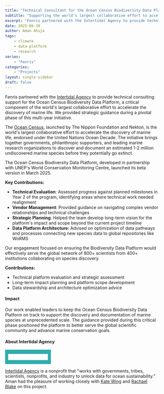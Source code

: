 ```yaml
---
title: "Technical Consultant for the Ocean Census Biodiversity Data Platform"
subtitle: "Supporting the world's largest collaborative effort to accelerate marine species discovery through data platform evaluation and strategic guidance"
excerpt: "Fenris partnered with the Intertidal Agency to provide technical consulting for the Ocean Census Biodiversity Data Platform, helping evaluate progress and guide strategic direction for this global marine biodiversity initiative."
date: 2025-06-30
author: Aman Ahuja
tags:
    - climate
    - data-platform
    - research
series:
    - "Fenris"
categories:
    - "Projects"
layout: single-sidebar
draft: false
---
```


Fenris partnered with the [Intertidal Agency](https://www.intertidalagency.org/) to provide technical consulting support for the Ocean Census Biodiversity Data Platform, a critical component of the world's largest collaborative effort to accelerate the discovery of marine life. We provided strategic guidance during a pivotal phase of this multi-year initiative.

The [Ocean Census](https://oceancensus.org), launched by The Nippon Foundation and Nekton, is the world's largest collaborative effort to accelerate the discovery of marine life, endorsed under the United Nations Ocean Decade. The initiative brings together governments, philanthropic supporters, and leading marine research organizations to discover and document an estimated 1-2 million undiscovered marine species before they potentially go extinct.

The Ocean Census Biodiversity Data Platform, developed in partnership with UNEP's World Conservation Monitoring Centre, launched its beta version in March 2025.

**Key Contributions:**
- **Technical Evaluation**: Assessed progress against planned milestones in Year 2 of the program, identifying areas where technical work needed realignment
- **Vendor Management**: Provided guidance on navigating complex vendor relationships and technical challenges
- **Strategic Planning**: Helped the team develop long-term vision for the platform's impact and scope beyond the current project timeline
- **Data Platform Architecture**: Advised on optimization of data pathways and processes connecting new species data to global repositories like WoRMS

Our engagement focused on ensuring the Biodiversity Data Platform would effectively serve the global network of 800+ scientists from 400+ institutions collaborating on species discovery. 

**Contributions:**
- Technical platform evaluation and strategic assessment
- Long-term impact planning and platform scope development
- Data stewardship and architecture optimization advice

#### Impact

Our work enabled leaders to keep the Ocean Census Biodiversity Data Platform on track to support the discovery and documentation of marine species at unprecedented scale. The guidance provided during this critical phase positioned the platform to better serve the global scientific community and advance marine conservation goals.

#### About Intertidal Agency

<div style="width: 150px; height: 47px; background-color: #30acae; display: flex; align-items: center; justify-content: center;">
  <img src="/images/logos/intertidal-logo-01.png" alt="Intertidal Agency logo" style="width: 130px;">
</div>

[Intertidal Agency](https://www.intertidalagency.org/) is a nonprofit that "works with governments, tribes, scientists, nonprofits, and industry to unlock data for ocean sustainability." Aman had the pleasure of working closely with [Kate Wing](https://www.linkedin.com/in/kate-wing-11b7029/) and [Rachael Blake](https://www.linkedin.com/in/rachael-e-blake-301949152/) on this project.


<!-- 
Notes:
- Contract period: Feb 14 - May 30, 2025
- Working with Intertidal Agency as technical partner
- Supporting UNEP WCMC partnership
- Beta platform launched March 10, 2025
- 866 new species discovered so far
- Global network of 800+ scientists from 400+ institutions
-->
